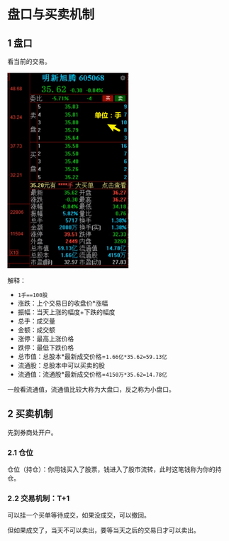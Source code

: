 # 盘口与买卖机制

## 1 盘口

看当前的交易。

![](media/1.png)

解释：

* `1手==100股`
* 涨跌：上个交易日的收盘价*涨幅
* 振幅：当天上涨的幅度+下跌的幅度
* 总手：成交量
* 金额：成交额
* 涨停：最高上涨价格
* 跌停：最低下跌价格
* 总市值：总股本*最新成交价格=`1.66亿*35.62=59.13亿`
* 流通股：总股本中可以买卖的股
* 流通值：流通股*最新成交价格=`4150万*35.62=14.78亿`

一般看流通值，流通值比较大称为大盘口，反之称为小盘口。

## 2 买卖机制

先到券商处开户。

### 2.1 仓位

仓位（持仓）：你用钱买入了股票，钱进入了股市流转，此时这笔钱称为你的持仓。

### 2.2 交易机制：T+1

可以挂一个买单等待成交，如果没成交，可以撤回。

但如果成交了，当天不可以卖出，要等当天之后的交易日才可以卖出。